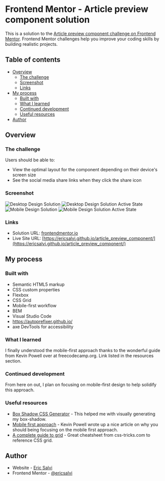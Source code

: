 # Frontend Mentor - Article preview component solution

This is a solution to the [Article preview component challenge on Frontend Mentor](https://www.frontendmentor.io/challenges/article-preview-component-dYBN_pYFT). Frontend Mentor challenges help you improve your coding skills by building realistic projects. 

## Table of contents

- [Overview](#overview)
  - [The challenge](#the-challenge)
  - [Screenshot](#screenshot)
  - [Links](#links)
- [My process](#my-process)
  - [Built with](#built-with)
  - [What I learned](#what-i-learned)
  - [Continued development](#continued-development)
  - [Useful resources](#useful-resources)
- [Author](#author)

## Overview

### The challenge

Users should be able to:

- View the optimal layout for the component depending on their device's screen size
- See the social media share links when they click the share icon

### Screenshot

![Desktop Design Solution](./design/desktop-design-solution.png)
![Desktop Design Solution Active State](./design/desktop-design-solution-active-state.png)
![Mobile Design Solution](./design/mobile-design-solution.png) ![Mobile Design Solution Active State](./design/mobile-design-solution-active-state.png)

### Links

- Solution URL: [frontendmentor.io](https://www.frontendmentor.io/solutions/article-preview-and-the-mobilefirst-approach-using-flex-and-grid-9v1heqcHn)
- Live Site URL: [https://ericsalvi.github.io/article_preview_component/](https://ericsalvi.github.io/article_preview_component/)

## My process

### Built with

- Semantic HTML5 markup
- CSS custom properties
- Flexbox
- CSS Grid
- Mobile-first workflow
- BEM
- Visual Studio Code
- https://autoprefixer.github.io/
- axe DevTools for accessibility

### What I learned

I finally understood the mobile-first approach thanks to the wonderful guide from Kevin Powell over at freecodecamp.org. Link listed in the resources section.

### Continued development

From here on out, I plan on focusing on mobile-first design to help solidify this approach.

### Useful resources

- [Box Shadow CSS Generator](https://cssgenerator.org/box-shadow-css-generator.html) - This helped me with visually generating my box-shadow.
- [Mobile first approach](https://www.freecodecamp.org/news/taking-the-right-approach-to-responsive-web-design/) - Kevin Powell wrote up a nice article on why you should being focusing on the mobile first approach.
- [A complete guide to grid](https://css-tricks.com/snippets/css/complete-guide-grid/) - Great cheatsheet from css-tricks.com to reference CSS grid.

## Author

- Website - [Eric Salvi](https://github.com/ericsalvi)
- Frontend Mentor - [@ericsalvi](https://www.frontendmentor.io/profile/ericsalvi)
